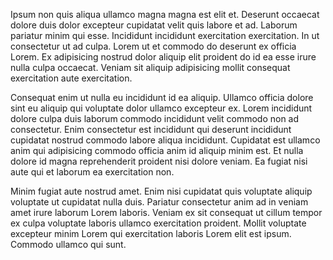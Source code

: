 Ipsum non quis aliqua ullamco magna magna est elit et. Deserunt occaecat dolore duis dolor excepteur cupidatat velit quis labore et ad. Laborum pariatur minim qui esse. Incididunt incididunt exercitation exercitation. In ut consectetur ut ad culpa. Lorem ut et commodo do deserunt ex officia Lorem. Ex adipisicing nostrud dolor aliquip elit proident do id ea esse irure nulla culpa occaecat. Veniam sit aliquip adipisicing mollit consequat exercitation aute exercitation.

Consequat enim ut nulla eu incididunt id ea aliquip. Ullamco officia dolore sint eu aliquip qui voluptate dolor ullamco excepteur ex. Lorem incididunt dolore culpa duis laborum commodo incididunt velit commodo non ad consectetur. Enim consectetur est incididunt qui deserunt incididunt cupidatat nostrud commodo labore aliqua incididunt. Cupidatat est ullamco anim qui adipisicing commodo officia anim id aliquip minim est. Et nulla dolore id magna reprehenderit proident nisi dolore veniam. Ea fugiat nisi aute qui et laborum ea exercitation non.

Minim fugiat aute nostrud amet. Enim nisi cupidatat quis voluptate aliquip voluptate ut cupidatat nulla duis. Pariatur consectetur anim ad in veniam amet irure laborum Lorem laboris. Veniam ex sit consequat ut cillum tempor ex culpa voluptate laboris ullamco exercitation proident. Mollit voluptate excepteur minim Lorem qui exercitation laboris Lorem elit est ipsum. Commodo ullamco qui sunt.